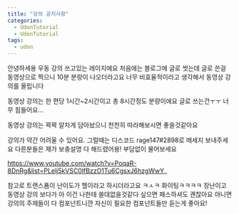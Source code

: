 ```yaml
---
title: "강의 공지사항"
categories:
  - UdonTutorial
  - UdonTutorial
tags:
  - udon
---
```


안녕하세용 우동 강의 쓰고있는 레이지에요
처음에는 블로그에 글로 썻는데 글로 쓴걸 동영상으로 찍으니 10분 분량이 나오더라고요
너무 비효율적이라고 생각해서 동영상 강의를 올립니다

동영상 강의는 한 편당 1시간~2시간이고 총 8시간정도 분량이에요
글로 쓰는건ㅜㅜ 너무 힘들어요...

동영상 강의는 꽉꽉 알차게 담아놨으니 천천히 따라해보시면 좋을것같아요

강의가 약간 어려울 수 있어요. 그럴때는 디스코드 rage147#2898로 메세지 보내주세요
다른분들은 제가 보충설명 다 해드렸어용! 부담없이 물어보세요



https://www.youtube.com/watch?v=PoqaR-8DnRg&list=PLelj5kVSC0lfBzzO1Tu6CgsxJ6hzgWwY_

참고로 트랜스폼이 난이도가 헬이라고 하시더라고요 ㅋㅅㅋ 화이팅ㅋㅋㅋㅋ
장난이고 동영상 강의 보다가 아 이건 나한테 쓸데없을것같다 싶으면 패스하셔도 괜찮아요
아니면 강의의 주제들이 다 컴포넌트니깐 자신이 필요한 컴포넌트들만 듣는게 좋아요!













